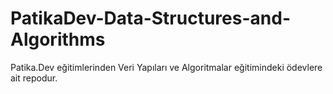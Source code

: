 # PatikaDev-Data-Structures-and-Algorithms
Patika.Dev eğitimlerinden Veri Yapıları ve Algoritmalar eğitimindeki ödevlere ait repodur.
